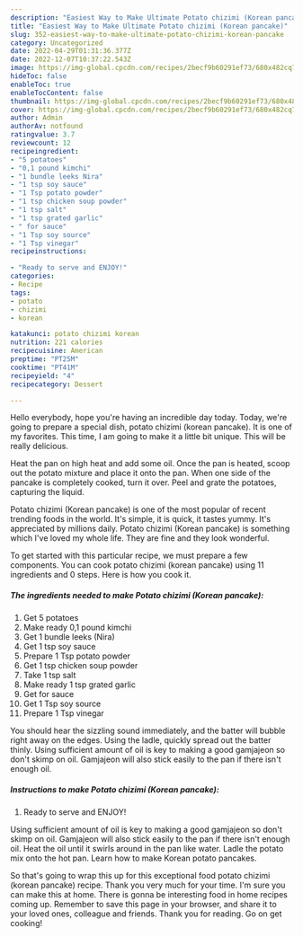 ```yaml
---
description: "Easiest Way to Make Ultimate Potato chizimi (Korean pancake)"
title: "Easiest Way to Make Ultimate Potato chizimi (Korean pancake)"
slug: 352-easiest-way-to-make-ultimate-potato-chizimi-korean-pancake
category: Uncategorized
date: 2022-04-29T01:31:36.377Z
date: 2022-12-07T10:37:22.543Z
image: https://img-global.cpcdn.com/recipes/2becf9b60291ef73/680x482cq70/potato-chizimi-korean-pancake-recipe-main-photo.jpg
hideToc: false
enableToc: true
enableTocContent: false
thumbnail: https://img-global.cpcdn.com/recipes/2becf9b60291ef73/680x482cq70/potato-chizimi-korean-pancake-recipe-main-photo.jpg
cover: https://img-global.cpcdn.com/recipes/2becf9b60291ef73/680x482cq70/potato-chizimi-korean-pancake-recipe-main-photo.jpg
author: Admin
authorAv: notfound
ratingvalue: 3.7
reviewcount: 12
recipeingredient:
- "5 potatoes"
- "0,1 pound kimchi"
- "1 bundle leeks Nira"
- "1 tsp soy sauce"
- "1 Tsp potato powder"
- "1 tsp chicken soup powder"
- "1 tsp salt"
- "1 tsp grated garlic"
- " for sauce"
- "1 Tsp soy source"
- "1 Tsp vinegar"
recipeinstructions:

- "Ready to serve and ENJOY!"
categories:
- Recipe
tags:
- potato
- chizimi
- korean

katakunci: potato chizimi korean 
nutrition: 221 calories
recipecuisine: American
preptime: "PT25M"
cooktime: "PT41M"
recipeyield: "4"
recipecategory: Dessert

---
```



Hello everybody, hope you're having an incredible day today. Today, we're going to prepare a special dish, potato chizimi (korean pancake). It is one of my favorites. This time, I am going to make it a little bit unique. This will be really delicious.

Heat the pan on high heat and add some oil. Once the pan is heated, scoop out the potato mixture and place it onto the pan. When one side of the pancake is completely cooked, turn it over. Peel and grate the potatoes, capturing the liquid.

Potato chizimi (Korean pancake) is one of the most popular of recent trending foods in the world. It's simple, it is quick, it tastes yummy. It's appreciated by millions daily. Potato chizimi (Korean pancake) is something which I've loved my whole life. They are fine and they look wonderful.


To get started with this particular recipe, we must prepare a few components. You can cook potato chizimi (korean pancake) using 11 ingredients and 0 steps. Here is how you cook it.

<!--inarticleads1-->

##### The ingredients needed to make Potato chizimi (Korean pancake):

1. Get 5 potatoes
1. Make ready 0,1 pound kimchi
1. Get 1 bundle leeks (Nira)
1. Get 1 tsp soy sauce
1. Prepare 1 Tsp potato powder
1. Get 1 tsp chicken soup powder
1. Take 1 tsp salt
1. Make ready 1 tsp grated garlic
1. Get  for sauce
1. Get 1 Tsp soy source
1. Prepare 1 Tsp vinegar


You should hear the sizzling sound immediately, and the batter will bubble right away on the edges. Using the ladle, quickly spread out the batter thinly. Using sufficient amount of oil is key to making a good gamjajeon so don&#39;t skimp on oil. Gamjajeon will also stick easily to the pan if there isn&#39;t enough oil. 

<!--inarticleads2-->

##### Instructions to make Potato chizimi (Korean pancake):


1. Ready to serve and ENJOY!

Using sufficient amount of oil is key to making a good gamjajeon so don&#39;t skimp on oil. Gamjajeon will also stick easily to the pan if there isn&#39;t enough oil. Heat the oil until it swirls around in the pan like water. Ladle the potato mix onto the hot pan. Learn how to make Korean potato pancakes. 

So that's going to wrap this up for this exceptional food potato chizimi (korean pancake) recipe. Thank you very much for your time. I'm sure you can make this at home. There is gonna be interesting food in home recipes coming up. Remember to save this page in your browser, and share it to your loved ones, colleague and friends. Thank you for reading. Go on get cooking!
